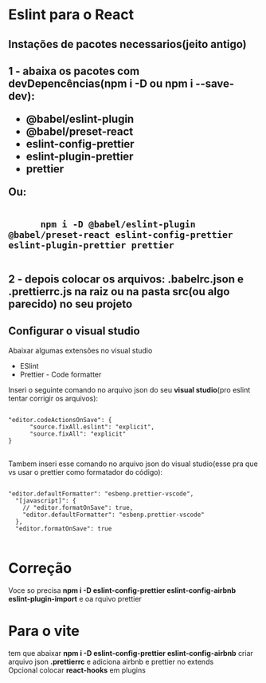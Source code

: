 <h1>Eslint para o <strong>React</strong></h1>
<h2>Instações de pacotes necessarios(jeito antigo)<h2>

<p>
      1 - abaixa os pacotes com devDepencências(npm i -D ou <strong>npm i --save-dev</strong>):
      <ul>
            <li>@babel/eslint-plugin</li>
            <li>@babel/preset-react</li>
            <li>eslint-config-prettier</li>
            <li>eslint-plugin-prettier</li>
            <li>prettier</li>
      </ul>
      Ou:
</p>

<pre>
<code>
      npm i -D @babel/eslint-plugin @babel/preset-react eslint-config-prettier eslint-plugin-prettier prettier
</code>
</pre>

<p>
      2 - depois colocar os arquivos: <strong>.babelrc.json e .prettierrc.js </strong> na raiz ou na pasta src(ou algo parecido) no seu projeto
</p>
<h2>Configurar o visual studio</h2>
<p>Abaixar algumas extensões no visual studio</p>
<ul>
      <li>ESlint</li>
      <li>Prettier - Code formatter</li>
</ul>
<p>Inseri o seguinte comando no arquivo json do seu <strong>visual studio</strong>(pro eslint tentar corrigir os arquivos):</p>

<pre>
<code>
"editor.codeActionsOnSave": {
      "source.fixAll.eslint": "explicit",
      "source.fixAll": "explicit"
}
</code>
</pre>

<p>Tambem inseri esse comando no arquivo json do visual studio(esse pra que vs usar o prettier como formatador do código):</p>

<pre>
<code>
"editor.defaultFormatter": "esbenp.prettier-vscode",
  "[javascript]": {
    // "editor.formatOnSave": true,
    "editor.defaultFormatter": "esbenp.prettier-vscode"
  },
  "editor.formatOnSave": true
</code>
</pre>

# Correção
Voce so precisa <strong> npm i -D eslint-config-prettier eslint-config-airbnb eslint-plugin-import</strong> e oa rquivo prettier

# Para o vite
tem que abaixar <strong>npm i -D eslint-config-prettier eslint-config-airbnb</strong> criar arquivo json <strong>.prettierrc</strong> e adiciona airbnb e prettier no extends<br>
Opcional colocar <strong>react-hooks</strong> em plugins


